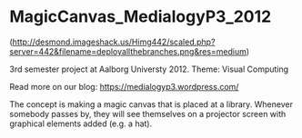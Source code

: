MagicCanvas_MedialogyP3_2012
============================

(http://desmond.imageshack.us/Himg442/scaled.php?server=442&filename=deployallthebranches.png&res=medium)

3rd semester project at Aalborg Universty 2012. Theme: Visual Computing

Read more on our blog: https://medialogyp3.wordpress.com/

The concept is making a magic canvas that is placed at a library. Whenever somebody passes by, they will see themselves
on a projector screen with graphical elements added (e.g. a hat).